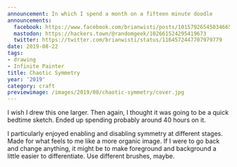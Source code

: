 ```yaml
---
announcement: In which I spend a month on a fifteen minute doodle
announcements:
  facebook: https://www.facebook.com/brianwisti/posts/10157926545034665
  mastodon: https://hackers.town/@randomgeek/102661524295419673
  twitter: https://twitter.com/brianwisti/status/1164572447707979779
date: 2019-08-22
tags:
- drawing
- Infinite Painter
title: Chaotic Symmetry
year: '2019'
category: craft
previewimage: /images/2019/08/chaotic-symmetry/cover.jpg
---
```



I wish I drew this one larger. Then again, I thought it was going to be a quick bedtime sketch. Ended up
spending probably around 40 hours on it.

<!-- TEASER_END -->

I particularly enjoyed enabling and disabling symmetry at different stages. Made for what feels to me like a
more organic image. If I were to go back and change anything, it might be to make foreground and background a
little easier to differentiate. Use different brushes, maybe.

